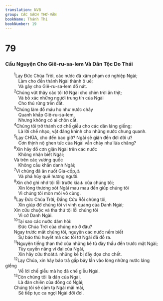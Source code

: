 ```yaml
---
translation: NVB
group: CÁC SÁCH THƠ-VĂN
bookName: Thánh Thi 
bookNumber: 19
---
```


<div class="title"><h1>79</h1><h3>Cầu Nguyện Cho Giê-ru-sa-lem Và Dân Tộc Do Thái </h3></div>
<span class="verse thi_79_1">  <sup>1</sup>Lạy Đức Chúa Trời, các nước đã xâm phạm cơ nghiệp Ngài; <br/>   Làm cho đền thánh Ngài thành ô uế; <br/>   Và gây cho Giê-ru-sa-lem đổ nát. <br/></span>
<span class="verse thi_79_2">  <sup>2</sup>Chúng vứt thây các tôi tớ Ngài cho chim trời ăn thịt; <br/>   Và bỏ xác những người trung tín của Ngài <br/>   Cho thú rừng trên đất. <br/></span>
<span class="verse thi_79_3">  <sup>3</sup>Chúng làm đổ máu họ như nước chảy <br/>   Quanh khắp Giê-ru-sa-lem, <br/>   Nhưng không có ai chôn cất. <br/></span>
<span class="verse thi_79_4">  <sup>4</sup>Chúng tôi trở thành cớ chế giễu cho các dân láng giềng; <br/>   Là lời chế nhạo, vật đáng khinh cho những nước chung quanh. <br/></span>
<span class="verse thi_79_5">  <sup>5</sup>Lạy CHÚA, cho đến bao giờ? Ngài sẽ giận đến đời đời ư? <br/>   Cơn thịnh nộ ghen tức của Ngài vẫn cháy như lửa chăng? <br/></span>
<span class="verse thi_79_6">  <sup>6</sup>Xin hãy đổ cơn giận Ngài trên các nước <br/>   Không nhận biết Ngài; <br/>  Và trên các vương quốc <br/>   Không cầu khẩn danh Ngài; <br/></span>
<span class="verse thi_79_7">  <sup>7</sup>Vì chúng đã ăn nuốt Gia-cốp,<a data-toggle="tooltip" data-placement="bottom" title="Dòng dõi Gia-cốp hay dân Do Thái">⚓</a><br/>   Và phá hủy quê hương người. <br/></span>
<span class="verse thi_79_8">  <sup>8</sup>Xin chớ ghi nhớ tội lỗi trước kia<a data-toggle="tooltip" data-placement="bottom" title="Ctd: tổ tiên">⚓</a> của chúng tôi; <br/>   Xin lòng thương xót Ngài mau mau đến giúp chúng tôi <br/>   Vì chúng tôi mòn mỏi vô cùng. <br/></span>
<span class="verse thi_79_9">  <sup>9</sup>Lạy Đức Chúa Trời, Đấng Cứu Rỗi chúng tôi, <br/>   Xin giúp đỡ chúng tôi vì vinh quang của Danh Ngài; <br/>  Xin cứu chuộc và tha thứ tội lỗi chúng tôi <br/>   Vì cớ Danh Ngài. <br/></span>
<span class="verse thi_79_10">  <sup>10</sup>Tại sao các nước dám hỏi: <br/>   Đức Chúa Trời của chúng nó ở đâu? <br/>  Ngay trước mắt chúng tôi, nguyện các nước nếm biết <br/>   Sự báo thù huyết mà các tôi tớ Ngài đã đổ ra. <br/></span>
<span class="verse thi_79_11">  <sup>11</sup>Nguyện tiếng than thở của những kẻ tù đày thấu đến trước mặt Ngài; <br/>   Tùy quyền năng vĩ đại của Ngài, <br/>   Xin hãy cứu thoát<a data-toggle="tooltip" data-placement="bottom" title="Ctd: bảo vệ, gìn giữ">⚓</a> những kẻ bị đầy đọa cho chết. <br/></span>
<span class="verse thi_79_12">  <sup>12</sup>Lạy Chúa, xin hãy báo trả gấp bảy lần vào lòng những nước láng giềng <br/>   Về lời chế giễu mà họ đã chế giễu Ngài. <br/></span>
<span class="verse thi_79_13">  <sup>13</sup>Còn chúng tôi là dân của Ngài, <br/>   Là đàn chiên của đồng cỏ Ngài; <br/>  Chúng tôi sẽ cảm tạ Ngài mãi mãi, <br/>   Sẽ tiếp tục ca ngợi Ngài đời đời. <br/></span>
